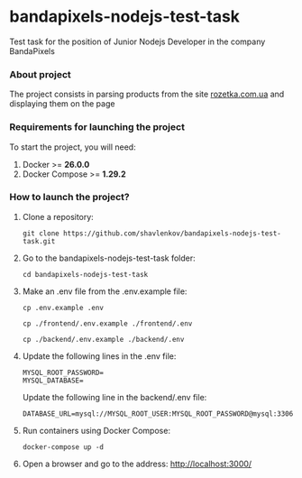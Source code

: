 # bandapixels-nodejs-test-task

Test task for the position of Junior Nodejs Developer in the company BandaPixels

### About project

The project consists in parsing products from the site [rozetka.com.ua](https://rozetka.com.ua "https://rozetka.com.ua") and displaying them on the page

### Requirements for launching the project
To start the project, you will need:

1. Docker >= **26.0.0**
2. Docker Compose >= **1.29.2**

### How to launch the project?
1. Clone a repository:

   `git clone https://github.com/shavlenkov/bandapixels-nodejs-test-task.git`
2. Go to the bandapixels-nodejs-test-task folder:

   `cd bandapixels-nodejs-test-task`
3. Make an .env file from the .env.example file:

   `cp .env.example .env`

   `cp ./frontend/.env.example ./frontend/.env`

   `cp ./backend/.env.example ./backend/.env`
4. Update the following lines in the .env file:
   ```
   MYSQL_ROOT_PASSWORD=
   MYSQL_DATABASE=
   ```
   Update the following line in the backend/.env file:
   ```
   DATABASE_URL=mysql://MYSQL_ROOT_USER:MYSQL_ROOT_PASSWORD@mysql:3306/MYSQL_DATABASE
   ```
5. Run containers using Docker Compose:

   `docker-compose up -d`
6. Open a browser and go to the address:
   [http://localhost:3000/](http://localhost:3000/ "http://localhost:3000/")

